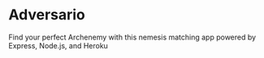 # Adversario
Find your perfect Archenemy with this nemesis matching app powered by Express, Node.js, and Heroku
